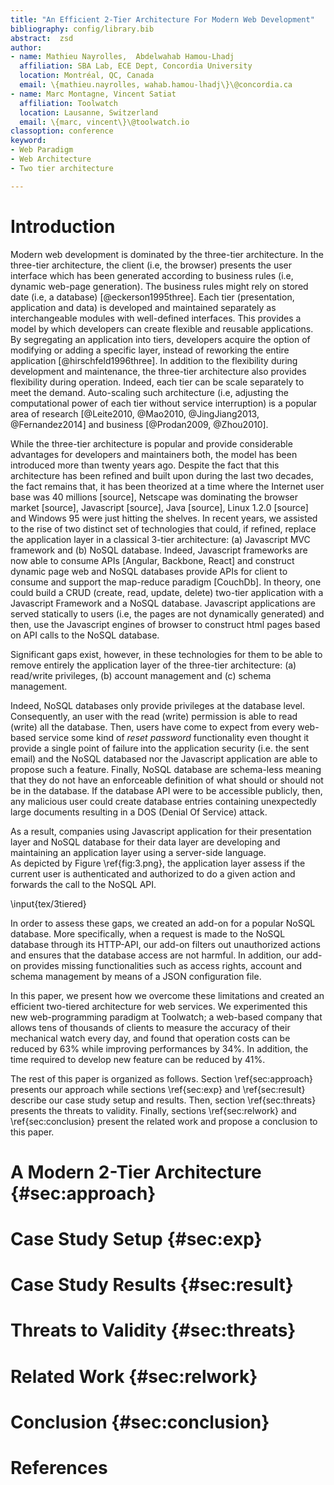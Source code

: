 ```yaml
---
title: "An Efficient 2-Tier Architecture For Modern Web Development"
bibliography: config/library.bib
abstract:  zsd
author: 
- name: Mathieu Nayrolles,  Abdelwahab Hamou-Lhadj
  affiliation: SBA Lab, ECE Dept, Concordia University
  location: Montréal, QC, Canada
  email: \{mathieu.nayrolles, wahab.hamou-lhadj\}\@concordia.ca
- name: Marc Montagne, Vincent Satiat
  affiliation: Toolwatch
  location: Lausanne, Switzerland
  email: \{marc, vincent\}\@toolwatch.io
classoption: conference
keyword:
- Web Paradigm
- Web Architecture
- Two tier architecture

---
```


# Introduction

Modern web development is dominated by the three-tier architecture. 
In the three-tier architecture, the client (i.e, the browser) presents the user interface which has been generated according to business rules (i.e, dynamic web-page generation).
The business rules might rely on stored date (i.e, a database) [@eckerson1995three]. 
Each tier (presentation, application and data) is developed and maintained separately as interchangeable modules with well-defined interfaces.
This provides a model by which developers can create flexible and reusable applications. 
By segregating an application into tiers, developers acquire the option of modifying or adding a specific layer, instead of reworking the entire application [@hirschfeld1996three]. 
In addition to the flexibility during development and maintenance, the three-tier architecture also provides flexibility during operation.
Indeed, each tier can be scale separately to meet the demand. 
Auto-scaling such architecture (i.e, adjusting the computational power of each tier without service interruption) is a popular area of research [@Leite2010, @Mao2010, @JingJiang2013, @Fernandez2014] and business [@Prodan2009, @Zhou2010].

While the three-tier architecture is popular and provide considerable advantages for developers and maintainers both, the model has been introduced more than twenty years ago.
Despite the fact that this architecture has been refined and built upon during the last two decades, the fact remains that, it has been theorized at a time where the Internet user base was 40 millions [source], Netscape was dominating the browser market [source], Javascript [source], Java [source], Linux 1.2.0 [source] and Windows 95 were just hitting the shelves.
In recent years, we assisted to the rise of two distinct set of technologies that could, if refined, replace the application layer in a classical 3-tier architecture: (a) Javascript MVC framework and (b) NoSQL database. 
Indeed, Javascript frameworks are now able to consume APIs [Angular, Backbone, React] and construct dynamic page web and NoSQL databases provide APIs for client to consume and support the map-reduce paradigm [CouchDb]. 
In theory, one could build a CRUD (create, read, update, delete) two-tier application with a Javascript Framework and a NoSQL database.
Javascript applications are served statically to users (i.e, the pages are not dynamically generated) and then, use the Javascript engines of browser to construct html pages based on API calls to the NoSQL database.

Significant gaps exist, however, in these technologies for them to be able to remove entirely the application layer of the three-tier architecture: 
(a) read/write privileges, (b) account management and (c) schema management.

Indeed, NoSQL databases only provide privileges at the database level.
Consequently, an user with the read (write) permission is able to read (write) all the database.
Then, users have come to expect from every web-based service some kind of _reset password_ functionality even thought it provide a single point of failure into the application security (i.e. the sent email) and the NoSQL databased nor the Javascript application are able to propose such a feature.
Finally, NoSQL database are schema-less meaning that they do not have an enforceable definition of what should or should not be in the database.
If the database API were to be accessible publicly, then, any malicious user could create database entries containing unexpectedly large documents resulting in a DOS (Denial Of Service) attack.

As a result, companies using Javascript application for their presentation layer and NoSQL database for their data layer are developing and maintaining an application layer using a server-side language.  
As depicted by Figure \ref{fig:3.png}, the application layer assess if the current user is authenticated and authorized to do a given action and forwards the call to the NoSQL API.

\input{tex/3tiered}	

In order to assess these gaps, we created an add-on for a popular NoSQL database.
More specifically, when a request is made to the NoSQL database through its HTTP-API, our add-on filters out unauthorized actions and ensures that the database access are not harmful.
In addition, our add-on provides missing functionalities such as access rights, account and schema management by means of a JSON configuration file. 

In this paper, we present how we overcome these limitations and created an efficient two-tiered architecture for web services.
We experimented this new web-programming paradigm at Toolwatch; a web-based company that allows tens of thousands of clients to measure the accuracy of their mechanical watch every day, and found that operation costs can be reduced by 63% while improving performances by 34%.
In addition, the time required to develop new feature can be reduced by 41%. 

The rest of this paper is organized as follows. 
Section \ref{sec:approach} presents our approach while sections \ref{sec:exp} and \ref{sec:result} describe our case study setup and results.
Then, section \ref{sec:threats} presents the threats to validity.
Finally, sections \ref{sec:relwork} and \ref{sec:conclusion} present the related work and propose a conclusion to this paper.

# A Modern 2-Tier Architecture {#sec:approach}



# Case Study Setup {#sec:exp}

# Case Study Results {#sec:result}

# Threats to Validity {#sec:threats}

# Related Work {#sec:relwork}

# Conclusion {#sec:conclusion}



# References

